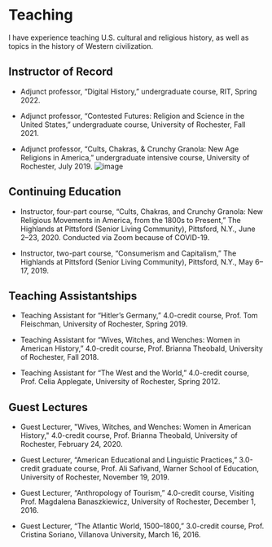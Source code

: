 # Teaching

I have experience teaching U.S. cultural and religious history, as well as topics in the history of Western civilization.

## Instructor of Record ##

* Adjunct professor, “Digital History,” undergraduate course, RIT, Spring 2022. 

* Adjunct professor, “Contested Futures: Religion and Science in the United States,” undergraduate course, University of Rochester, Fall 2021. 

* Adjunct professor, “Cults, Chakras, & Crunchy Granola: New Age Religions in America,” undergraduate intensive course, University of Rochester, July 2019. 
![image](https://user-images.githubusercontent.com/58602373/166830713-f44748c3-3922-4591-9958-d20bedc4373b.png)


## Continuing Education ##

* Instructor, four-part course, “Cults, Chakras, and Crunchy Granola: New Religious Movements in America, from the 1800s to Present,” The Highlands at Pittsford (Senior Living Community), Pittsford, N.Y., June 2–23, 2020. Conducted via Zoom because of COVID-19.

* Instructor, two-part course, “Consumerism and Capitalism,” The Highlands at Pittsford (Senior Living Community), Pittsford, N.Y., May 6–17, 2019.

## Teaching Assistantships ##

* Teaching Assistant for “Hitler’s Germany,” 4.0-credit course, Prof. Tom Fleischman, University of Rochester, Spring 2019.

* Teaching Assistant for “Wives, Witches, and Wenches: Women in American History,” 4.0-credit course, Prof. Brianna Theobald, University of Rochester, Fall 2018.

* Teaching Assistant for “The West and the World,” 4.0-credit course, Prof. Celia Applegate, University of Rochester, Spring 2012.

## Guest Lectures ##

* Guest Lecturer, "Wives, Witches, and Wenches: Women in American History," 4.0-credit course, Prof. Brianna Theobald, University of Rochester, February 24, 2020.

* Guest Lecturer, “American Educational and Linguistic Practices,” 3.0-credit graduate course, Prof. Ali Safivand, Warner School of Education, University of Rochester, November 19, 2019. 

* Guest Lecturer, “Anthropology of Tourism,” 4.0-credit course, Visiting Prof. Magdalena Banaszkiewicz, University of Rochester, December 1, 2016.

* Guest Lecturer, “The Atlantic World, 1500–1800,” 3.0-credit course, Prof. Cristina Soriano, Villanova University, March 16, 2016.
